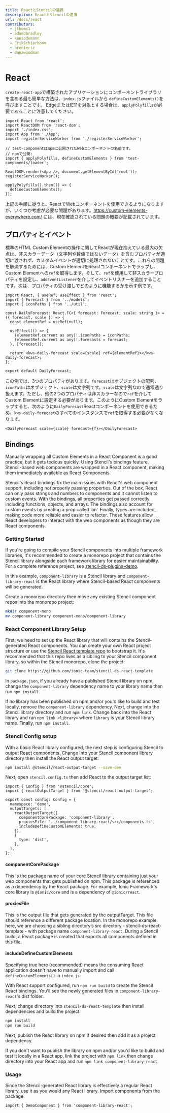 ```yaml
---
title: ReactとStencilの連携
description: ReactとStencilの連携
url: /docs/react
contributors:
  - jthoms1
  - adamdbradley
  - kensodemann
  - ErikSchierboom
  - brentertz
  - danawoodman
---
```

# React

`create-react-app`で構築されたアプリケーションにコンポーネントライブラリを含める最も簡単な方法は、`index.js`ファイルから `defineCustomElements()`を呼び出すことです。
EdgeまたはIE11を対象とする場合は、`applyPolyfills`が必要であることに注意してください。

```tsx
import React from 'react';
import ReactDOM from 'react-dom';
import './index.css';
import App from './App';
import registerServiceWorker from './registerServiceWorker';

// test-componentはnpmに公開されたWebコンポーネントの名前です。
// npmで公開:
import { applyPolyfills, defineCustomElements } from 'test-components/loader';

ReactDOM.render(<App />, document.getElementById('root'));
registerServiceWorker();

applyPolyfills().then(() => {
  defineCustomElements();
});
```

上記の手順に従うと、ReactでWebコンポーネントを使用できるようになりますが、いくつか考慮が必要な問題があります。https://custom-elements-everywhere.com/ には、現在確認されている問題の概要が記載されています。

## プロパティとイベント

標準のHTML Custom Elementの操作に関してReactが現在抱えている最大の欠点は、非スカラーデータ（文字列や数値ではないデータ）を含むプロパティが適切に渡されず、カスタムイベントが適切に処理されないことです。これらの問題を解決するためには、Custom ElementをReactコンポーネントでラップし、Custom Elementへの`ref`を取得します。そして、`ref`を使用して非スカラープロパティを設定し、`addEventListener`を介してイベントリスナーを追加することです。次は、プロパティの受け渡しでどのように機能するかを示す例です。

```tsx
import React, { useRef, useEffect } from 'react';
import { Forecast } from '../models';
import { iconPaths } from '../util';

const DailyForecast: React.FC<{ forecast: Forecast; scale: string }> = ({ forecast, scale }) => {
  const elementRef = useRef(null);

  useEffect(() => {
    (elementRef.current as any)!.iconPaths = iconPaths;
    (elementRef.current as any)!.forecasts = forecast;
  }, [forecast]);

  return <kws-daily-forecast scale={scale} ref={elementRef}></kws-daily-forecast>;
};

export default DailyForecast;
```

この例では、3つのプロパティがあります。`forecast`はオブジェクトの配列、`iconPaths`はオブジェクト、`scale`は文字列です。`scale`は文字列なので通常通り扱えます。ただし、他の2つのプロパティは非スカラーなので`ref`を介してCustom Elementに設定する必要があります。このようにCustom Elementをラップすると、次のように`DailyForecast`Reactコンポーネントを使用できるため、`kws-daily-forecast`のすべてのインスタンスで`ref`を取得する必要がなくなります。

```tsx
<DailyForecast scale={scale} forecast={f}></DailyForecast>
```

## Bindings

Manually wrapping all Custom Elements in a React Component is a good practice, but it gets tedious quickly. Using Stencil's bindings feature, Stencil-based web components are wrapped in a React component, making them immediately available as React Components.

Stencil's React bindings fix the main issues with React's web component support, including not properly passing properties. Out of the box, React can only pass strings and numbers to components and it cannot listen to custom events. With the bindings, all properties get passed correctly including functions, objects, and arrays. The bindings also account for custom events by creating a prop called ‘on<EventName>’. Finally, types are included, making code more reliable and easier to refactor. These features allow React developers to interact with the web components as though they are React components.

### Getting Started

If you're going to compile your Stencil components into multiple framework libraries, it's recommended to create a monorepo project that contains the Stencil library alongside each framework library for easier maintainability. For a complete reference project, see [stencil-ds-plugins-demo](https://github.com/ionic-team/stencil-ds-plugins-demo).

In this example, `component-library` is a Stencil library and `component-library-react` is the React library where Stencil-based React components will be generated.

Create a monorepo directory then move any existing Stencil component repos into the monorepo project:

```bash
mkdir component-mono
mv component-library component-mono/component-library
```

### React Component Library Setup

First, we need to set up the React library that will contains the Stencil-generated React components. You can create your own React project structure or use the [Stencil React template repo](https://github.com/ionic-team/stencil-ds-react-template) to bootstrap it. It's recommended that this repo lives as a sibling to your Stencil component library, so within the Stencil monorepo, clone the project:

```bash
git clone https://github.com/ionic-team/stencil-ds-react-template
```

In `package.json`, if you already have a published Stencil library on npm, change the `component-library` dependency name to your library name then run `npm install`.

If no library has been published on npm and/or you'd like to build and test locally, remove the `component-library` dependency. Next, change into the Stencil library directory and run `npm link`. Change back into the React library and run `npm link <library>` where `library` is your Stencil library name. Finally, run `npm install`.

### Stencil Config setup

With a basic React library configured, the next step is configuring Stencil to output React components. Change into your Stencil component library directory then install the React output target:

```bash
npm install @stencil/react-output-target --save-dev
```

Next, open `stencil.config.ts` then add React to the output target list:

```tsx
import { Config } from '@stencil/core';
import { reactOutputTarget } from '@stencil/react-output-target';

export const config: Config = {
  namespace: 'demo',
  outputTargets: [
    reactOutputTarget({
      componentCorePackage: 'component-library',
      proxiesFile: '../component-library-react/src/components.ts',
      includeDefineCustomElements: true,
    }),
    {
      type: 'dist',
    },
  ],
};
```

#### componentCorePackage

This is the package name of your core Stencil library containing just your web components that gets published on npm. This package is referenced as a dependency by the React package. For example, Ionic Framework's core library is `@ionic/core` and is a dependency of `@ionic/react`.

#### proxiesFile

This is the output file that gets generated by the outputTarget. This file should reference a different package location. In the monorepo example here, we are choosing a sibling directory’s src directory - stencil-ds-react-template - with package name `component-library-react`. During a Stencil build, a React package is created that exports all components defined in this file.

#### includeDefineCustomElements

Specifying true here (recommended) means the consuming React application doesn't have to manually import and call `defineCustomElements()` in `index.js`.


With React support configured, run `npm run build` to create the Stencil React bindings. You'll see the newly generated files in `component-library-react`'s dist folder.

Next, change directory into `stencil-ds-react-template` then install dependencies and build the project:

```bash
npm install
npm run build
```

Next, publish the React library on npm if desired then add it as a project dependency.

If you don't want to publish the library on npm and/or you'd like to build and test it locally in a React app, link the project with `npm link` then change directory into your React app and run `npm link component-library-react`.

### Usage

Since the Stencil-generated React library is effectively a regular React library, use it as you would any React library. Import components from the package:

```tsx
import { DemoComponent } from 'component-library-react';
```
